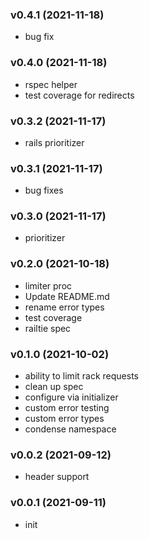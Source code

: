 ###  v0.4.1  (2021-11-18)
- bug fix

###  v0.4.0  (2021-11-18)
- rspec helper
- test coverage for redirects

###  v0.3.2  (2021-11-17)
- rails prioritizer

###  v0.3.1  (2021-11-17)
- bug fixes

###  v0.3.0  (2021-11-17)
- prioritizer

###  v0.2.0  (2021-10-18)
- limiter proc
- Update README.md
- rename error types
- test coverage
- railtie spec

###  v0.1.0  (2021-10-02)
- ability to limit rack requests
- clean up spec
- configure via initializer
- custom error testing
- custom error types
- condense namespace

###  v0.0.2  (2021-09-12)
- header support

###  v0.0.1  (2021-09-11)
- init

